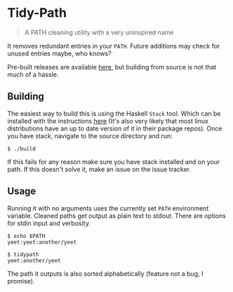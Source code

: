 # Tidy-Path

> A PATH cleaning utility with a very uninspired name

It removes redundant entries in your `PATH`. Future additions may check for
unused entries maybe, who knows?

Pre-built releases are available [here](https://github.com/bikeboi/tidy-path/releases), but building
from source is not that much of a hassle.

## Building
The easiest way to build this is using the Haskell `Stack` tool. Which can be installed with the
instructions [here](https://docs.haskellstack.org/en/stable/README/) (It's also very likely that most linux
distributions have an up to date version of it in their package repos).
Once you have stack, navigate to the source directory and run:
```
$ ./build
```
If this fails for any reason make sure you have stack installed and on your path. If this doesn't solve it, make an issue on the issue tracker.

## Usage
Running it with no arguments uses the currently set `PATH` environment
variable. Cleaned paths get output as plain text to stdout. There are
options for stdin input and verbosity.
```
$ echo $PATH
yeet:yeet:another/yeet

$ tidypath
yeet:another/yeet

```
The path it outputs is also sorted alphabetically (feature not a bug, I
promise).
